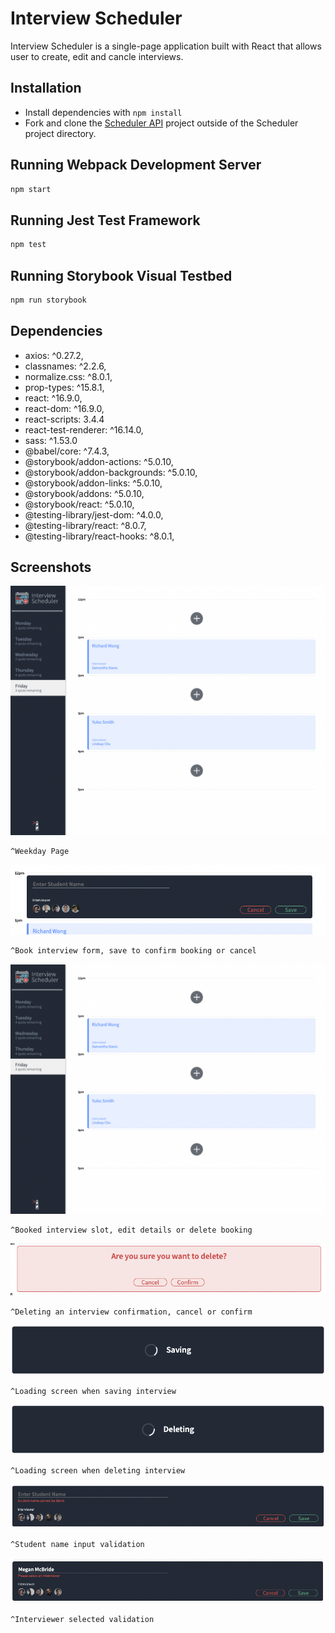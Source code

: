# Interview Scheduler

Interview Scheduler is a single-page application built with React that allows user to create, edit and cancle interviews.


## Installation

- Install dependencies with `npm install`
- Fork and clone the [Scheduler API](https://github.com/lighthouse-labs/scheduler-api)  project outside of the Scheduler project directory.

## Running Webpack Development Server

```sh
npm start
```

## Running Jest Test Framework

```sh
npm test
```

## Running Storybook Visual Testbed

```sh
npm run storybook
```

## Dependencies


- axios: ^0.27.2,
- classnames: ^2.2.6,
- normalize.css: ^8.0.1,
- prop-types: ^15.8.1,
- react: ^16.9.0,
- react-dom: ^16.9.0,
- react-scripts: 3.4.4
- react-test-renderer: ^16.14.0,
- sass: ^1.53.0
- @babel/core: ^7.4.3,
- @storybook/addon-actions: ^5.0.10,
- @storybook/addon-backgrounds: ^5.0.10,
- @storybook/addon-links: ^5.0.10,
- @storybook/addons: ^5.0.10,
- @storybook/react: ^5.0.10,
- @testing-library/jest-dom: ^4.0.0,
- @testing-library/react: ^8.0.7,
- @testing-library/react-hooks: ^8.0.1,

## Screenshots

![Weekday Page](https://github.com/megsmcbride/scheduler/blob/master/docs/images/day-interview-slots.png)
```sh
^Weekday Page
```

![Create Interview](https://github.com/megsmcbride/scheduler/blob/master/docs/images/create-interview.png)
```sh
^Book interview form, save to confirm booking or cancel
```

![Booked Interview](https://github.com/megsmcbride/scheduler/blob/master/docs/images/day-interview-slots.png)
```sh
^Booked interview slot, edit details or delete booking
```

![Delete Confirmation](https://github.com/megsmcbride/scheduler/blob/master/docs/images/delete-confirmation.png)
```sh
^Deleting an interview confirmation, cancel or confirm
```

![Loading Screen - Save](https://github.com/megsmcbride/scheduler/blob/master/docs/images/saving-loading.png)
```sh
^Loading screen when saving interview
```

![Loading Screen - Delete](https://github.com/megsmcbride/scheduler/blob/master/docs/images/delete-loading.png)
```sh
^Loading screen when deleting interview
```


![Create Interview validation - Student](https://github.com/megsmcbride/scheduler/blob/master/docs/images/name-validation.png)
```sh
^Student name input validation
```

![Create Interview validation - Interviewer](https://github.com/megsmcbride/scheduler/blob/master/docs/images/interviewer-validation.png)
```sh
^Interviewer selected validation
```